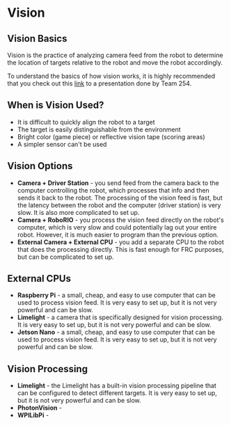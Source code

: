 # Vision

## Vision Basics

Vision is the practice of analyzing camera feed from the robot to determine the location of targets relative to the robot and move the robot accordingly.

To understand the basics of how vision works, it is highly recommended that you check out this [link](https://www.youtube.com/watch?v=rLwOkAJqImo) to a presentation done by Team 254.

## When is Vision Used?

* It is difficult to quickly align the robot to a target
* The target is easily distinguishable from the environment
* Bright color (game piece) or reflective vision tape (scoring areas)
* A simpler sensor can't be used

## Vision Options

* **Camera + Driver Station** - you send feed from the camera back to the computer controlling the robot, which processes that info and then sends it back to the robot. The processing of the vision feed is fast, but the latency between the robot and the computer (driver station) is very slow. It is also more complicated to set up.
* **Camera + RoboRIO** - you process the vision feed directly on the robot's computer, which is very slow and could potentially lag out your entire robot. However, it is much easier to program than the previous option.
* **External Camera + External CPU** - you add a separate CPU to the robot that does the processing directly. This is fast enough for FRC purposes, but can be complicated to set up.

## External CPUs
* **Raspberry Pi** - a small, cheap, and easy to use computer that can be used to process vision feed. It is very easy to set up, but it is not very powerful and can be slow.
* **Limelight** - a camera that is specifically designed for vision processing. It is very easy to set up, but it is not very powerful and can be slow.
* **Jetson Nano** - a small, cheap, and easy to use computer that can be used to process vision feed. It is very easy to set up, but it is not very powerful and can be slow.

## Vision Processing
* **Limelight** - the Limelight has a built-in vision processing pipeline that can be configured to detect different targets. It is very easy to set up, but it is not very powerful and can be slow.
* **PhotonVision** - 
* **WPILibPi** - 